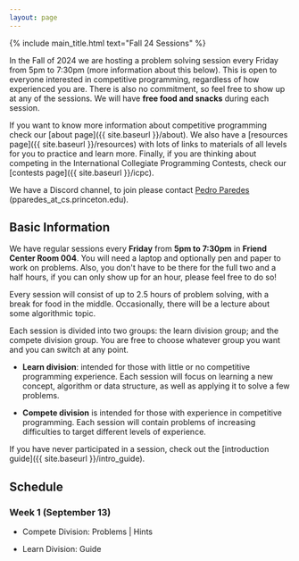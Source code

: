 ```yaml
---
layout: page
---
```


{% include main_title.html text="Fall 24 Sessions" %}

In the Fall of 2024 we are hosting a problem solving session every
Friday from 5pm to 7:30pm (more information about this below). This is
open to everyone interested in competitive programming, regardless of
how experienced you are. There is also no commitment, so feel free to
show up at any of the sessions. We will have **free food and snacks**
during each session.

If you want to know more information about competitive programming
check our [about page]({{ site.baseurl }}/about). We also have a
[resources page]({{ site.baseurl }}/resources) with lots of links to
materials of all levels for you to practice and learn more. Finally,
if you are thinking about competing in the International Collegiate
Programming Contests, check our [contests
page]({{ site.baseurl }}/icpc).

We have a <i class="bi bi-discord"></i> Discord channel, to join please
contact [Pedro Paredes](https://www.cs.princeton.edu/~pparedes/)
(pparedes_at_cs.princeton.edu).

## Basic Information

We have regular sessions every **Friday** from **5pm to 7:30pm** in
**Friend Center Room 004**. You will need a laptop and optionally pen
and paper to work on problems. Also, you don't have to be there for
the full two and a half hours, if you can only show up for an hour,
please feel free to do so!

Every session will consist of up to 2.5 hours of problem solving, with
a break for food in the middle. Occasionally, there will be a lecture
about some algorithmic topic.

Each session is divided into two groups: the learn division group; and
the compete division group. You are free to choose whatever group you
want and you can switch at any point.

 * **Learn division**: intended for those with little or no
   competitive programming experience. Each session will focus on
   learning a new concept, algorithm or data structure, as well as
   applying it to solve a few problems.

 * **Compete division** is intended for those with experience in
     competitive programming. Each session will contain problems of
     increasing difficulties to target different levels of experience.


If you have never participated in a session, check out the
[introduction guide]({{ site.baseurl }}/intro_guide).

## Schedule

### Week 1 (September 13)
 * Compete Division: Problems \| Hints
 
 * Learn Division: Guide